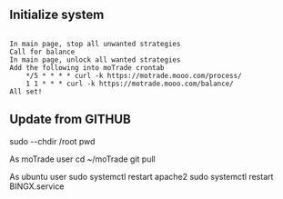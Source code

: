 
## Initialize system
```

In main page, stop all unwanted strategies
Call for balance
In main page, unlock all wanted strategies
Add the following into moTrade crontab
    */5 * * * * curl -k https://motrade.mooo.com/process/
    1 1 * * * curl -k https://motrade.mooo.com/balance/
All set!
```

## Update from GITHUB

sudo --chdir /root pwd

As moTrade user
    cd ~/moTrade
    git pull


As ubuntu user
    sudo systemctl restart apache2
    sudo systemctl restart BINGX.service
